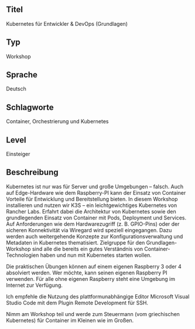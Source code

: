 ## Titel
Kubernetes für Entwickler & DevOps (Grundlagen)

## Typ
Workshop

## Sprache
Deutsch

## Schlagworte
Container, Orchestrierung und Kubernetes

## Level
Einsteiger


## Beschreibung
Kubernetes ist nur was für Server und große Umgebungen – falsch. Auch auf Edge-Hardware wie dem Raspberry-PI kann der Einsatz von Container Vorteile für Entwicklung und Bereitstellung bieten. In diesem Workshop installieren und nutzen wir K3S – ein leichtgewichtiges Kubernetes von Rancher Labs. Erfahrt dabei die Architektur von Kubernetes sowie den grundlegenden Einsatz von Container mit Pods, Deployment und Services. Auf Anforderungen wie dem Hardwarezugriff (z. B. GPIO-Pins) oder der sicheren Konnektivität via Wiregard wird speziell eingegangen. Dazu werden auch weitergehende Konzepte zur Konfigurationsverwaltung und Metadaten in Kubernetes thematisiert. Zielgruppe für den Grundlagen-Workshop sind alle die bereits ein gutes Verständnis von Container-Technologien haben und nun mit Kubernetes starten wollen.

Die praktischen Übungen können auf einem eigenen Raspberry 3 oder 4 absolviert werden. Wer möchte, kann seinen eigenen Raspberry PI verwenden. Für alle ohne eigenen Raspberry steht eine Umgebung im Internet zur Verfügung.

Ich empfehle die Nutzung des plattformunabhängige Editor Microsoft Visual Studio Code mit dem Plugin Remote Development für SSH.

Nimm am Workshop teil und werde zum Steuermann (vom griechischen Kubernetes) für Container im Kleinen wie im Großen.